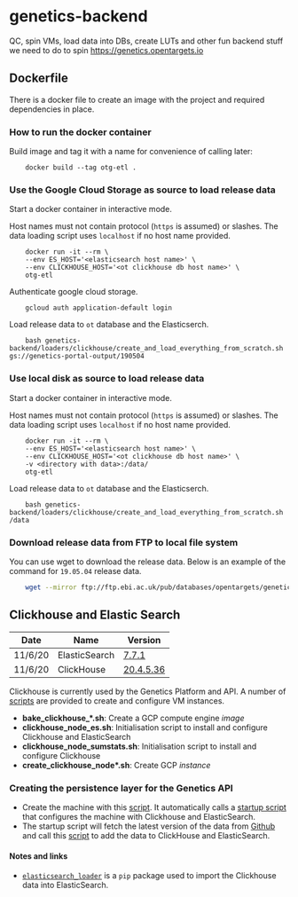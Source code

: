 # genetics-backend
QC, spin VMs, load data into DBs, create LUTs and other fun backend stuff we need to do to spin https://genetics.opentargets.io

## Dockerfile

There is a docker file to create an image with the project and required dependencies in place.

### How to run the docker container

Build image and tag it with a name for convenience of calling later:

```
    docker build --tag otg-etl .
```

### Use the Google Cloud Storage as source to load release data

Start a docker container in interactive mode.

Host names must not contain protocol (`https` is assumed) or slashes. The data loading script uses `localhost` if no host name provided.

```
    docker run -it --rm \
    --env ES_HOST='<elasticsearch host name>' \
    --env CLICKHOUSE_HOST='<ot clickhouse db host name>' \
    otg-etl
```

Authenticate google cloud storage.

```
    gcloud auth application-default login
```

Load release data to `ot` database and the Elasticserch.

```
    bash genetics-backend/loaders/clickhouse/create_and_load_everything_from_scratch.sh gs://genetics-portal-output/190504
```

### Use local disk as source to load release data

Start a docker container in interactive mode.

Host names must not contain protocol (`https` is assumed) or slashes. The data loading script uses `localhost` if no host name provided.

```
    docker run -it --rm \
    --env ES_HOST='<elasticsearch host name>' \
    --env CLICKHOUSE_HOST='<ot clickhouse db host name>' \
    -v <directory with data>:/data/
    otg-etl
```

Load release data to `ot` database and the Elasticserch.

```
    bash genetics-backend/loaders/clickhouse/create_and_load_everything_from_scratch.sh /data
```

### Download release data from FTP to local file system

You can use wget to download the release data. Below is an example of the command for `19.05.04` release data.

```bash
    wget --mirror ftp://ftp.ebi.ac.uk/pub/databases/opentargets/genetics/190504/
```

## Clickhouse and Elastic Search

| Date | Name | Version | 
| --- | --- | --- | 
| 11/6/20 | ElasticSearch | [7.7.1](https://www.elastic.co/guide/en/elasticsearch/reference/7.7/getting-started-install.html) |
| 11/6/20 | ClickHouse | [20.4.5.36](https://clickhouse.tech/docs/en/) |
 
Clickhouse is currently used by the Genetics Platform and API. A number of [scripts](gcp/clickhouse) are provided to 
create and configure VM instances. 

- __bake\_clickhouse\_*.sh__: Create a GCP compute engine _image_ 
- __clickhouse\_node\_es.sh__: Initialisation script to install and configure Clickhouse and ElasticSearch  
- __clickhouse\_node\_sumstats.sh__: Initialisation script to install and configure Clickhouse  
- __create\_clickhouse\_node*.sh__: Create GCP _instance_  

### Creating the persistence layer for the Genetics API

- Create the machine with this [script](gcp/create_clickhouse_node_es.sh). It automatically calls a [startup script](gcp/clickhouse_node_es.sh) that configures the machine with Clickhouse and ElasticSearch.
- The startup script will fetch the latest version of the data from [Github](loaders/clickhouse) and call this [script](loaders/clickhouse/create_and_load_everything_from_scratch.sh) to add the data to ClickHouse and ElasticSearch.

#### Notes and links

- [`elasticsearch_loader`](https://pypi.org/project/elasticsearch-loader/) is a `pip` package used to import the Clickhouse data into ElasticSearch. 



 
